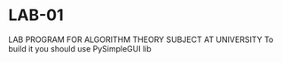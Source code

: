 # LAB-01
LAB PROGRAM FOR ALGORITHM THEORY SUBJECT AT UNIVERSITY
To build it you should use PySimpleGUI lib